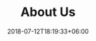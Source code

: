 ---
title: "About Us"
date: 2018-07-12T18:19:33+06:00
heading : "WE ARE SANSLABS. A GROUP OF PASSIONATE DEVELOPERS, DESIGNERS AND PRODUCT THINKERS HELPING CLIENT BUILD PRODUCTS THAT CUSTOMERS LOVE"
description : "We are specialized in developing forward-thinking brand identities, websites, illustration and animation for all types of customers. And we do this by bringing our customers through each phase of the design process with us."
expertise_title: "Expertise"
expertise_sectors: ["App Development", "Website Development", "Digital Design", "Tech Support", "Data Science Projects"]
---